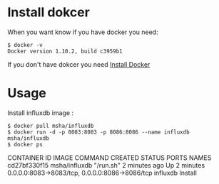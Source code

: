 # Install dokcer
When you want know if you have docker you need:

    $ docker -v
    Docker version 1.10.2, build c3959b1

If you don't have dokcer you need [Install Docker](https://docs.docker.com/engine/installation/linux/ubuntulinux/)
# Usage
Install influxdb image :

    $ docker pull msha/influxdb
    $ docker run -d -p 8083:8083 -p 8086:8086 --name influxdb msha/influxdb
    $ docker ps
   
CONTAINER ID   IMAGE         COMMAND    CREATED        STATUS         PORTS                                         NAMES
cd27bf330f15   msha/influxdb "/run.sh"  2 minutes ago  Up 2 minutes   0.0.0.0:8083->8083/tcp, 0.0.0.0:8086->8086/tcp   influxdb
Install 
